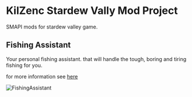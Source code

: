 # KilZenc Stardew Vally Mod Project
SMAPI mods for stardew valley game.

## Fishing Assistant
  Your personal fishing assistant. that will handle the tough, boring and tiring fishing for you. 
  
  for more information see [here](FishingAssistant/README.md)
  
  ![FishingAssistant](FishingAssistant/Image/FishingAssistant.gif)
